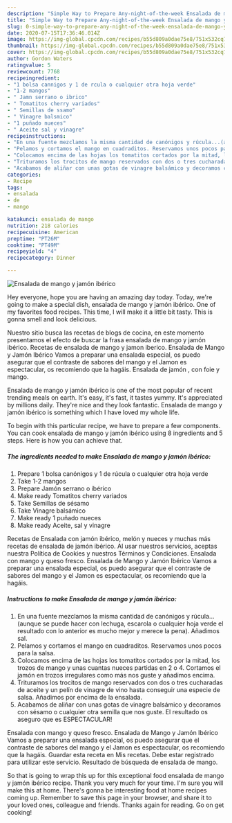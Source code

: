 ```yaml
---
description: "Simple Way to Prepare Any-night-of-the-week Ensalada de mango y jamón ibérico"
title: "Simple Way to Prepare Any-night-of-the-week Ensalada de mango y jamón ibérico"
slug: 0-simple-way-to-prepare-any-night-of-the-week-ensalada-de-mango-y-jamon-iberico
date: 2020-07-15T17:36:46.014Z
image: https://img-global.cpcdn.com/recipes/b55d809a0dae75e8/751x532cq70/ensalada-de-mango-y-jamon-iberico-foto-principal.jpg
thumbnail: https://img-global.cpcdn.com/recipes/b55d809a0dae75e8/751x532cq70/ensalada-de-mango-y-jamon-iberico-foto-principal.jpg
cover: https://img-global.cpcdn.com/recipes/b55d809a0dae75e8/751x532cq70/ensalada-de-mango-y-jamon-iberico-foto-principal.jpg
author: Gordon Waters
ratingvalue: 5
reviewcount: 7768
recipeingredient:
- "1 bolsa cannigos y 1 de rcula o cualquier otra hoja verde"
- "1-2 mangos"
- " Jamn serrano o ibrico"
- " Tomatitos cherry variados"
- " Semillas de ssamo"
- " Vinagre balsmico"
- "1 puñado nueces"
- " Aceite sal y vinagre"
recipeinstructions:
- "En una fuente mezclamos la misma cantidad de canónigos y rúcula...(aunque se puede hacer con lechuga, escarola o cualquier hoja verde el resultado con lo anterior es mucho mejor y merece la pena). Añadimos sal."
- "Pelamos y cortamos el mango en cuadraditos. Reservamos unos pocos para la salsa."
- "Colocamos encima de las hojas los tomatitos cortados por la mitad, los trozos de mango y unas cuantas nueces partidas en 2 o 4. Cortamos el jamón en trozos irregulares como más nos guste y añadimos encima."
- "Trituramos los trocitos de mango reservados con dos o tres cucharadas de aceite y un pelín de vinagre de vino hasta conseguir una especie de salsa. Añadimos por encima de la ensalada."
- "Acabamos de aliñar con unas gotas de vinagre balsámico y decoramos con sésamo o cualquier otra semilla que nos guste. El resultado os aseguro que es ESPECTACULAR!"
categories:
- Recipe
tags:
- ensalada
- de
- mango

katakunci: ensalada de mango 
nutrition: 218 calories
recipecuisine: American
preptime: "PT26M"
cooktime: "PT49M"
recipeyield: "4"
recipecategory: Dinner

---
```



![Ensalada de mango y jamón ibérico](https://img-global.cpcdn.com/recipes/b55d809a0dae75e8/751x532cq70/ensalada-de-mango-y-jamon-iberico-foto-principal.jpg)

Hey everyone, hope you are having an amazing day today. Today, we're going to make a special dish, ensalada de mango y jamón ibérico. One of my favorites food recipes. This time, I will make it a little bit tasty. This is gonna smell and look delicious.

Nuestro sitio busca las recetas de blogs de cocina, en este momento presentamos el efecto de buscar la frasa ensalada de mango y jamón ibérico. Recetas de ensalada de mango y jamon iberico. Ensalada de Mango y Jamón Ibérico Vamos a preparar una ensalada especial, os puedo asegurar que el contraste de sabores del mango y el Jamon es espectacular, os recomiendo que la hagáis. Ensalada de jamón , con foie y mango.

Ensalada de mango y jamón ibérico is one of the most popular of recent trending meals on earth. It's easy, it's fast, it tastes yummy. It's appreciated by millions daily. They're nice and they look fantastic. Ensalada de mango y jamón ibérico is something which I have loved my whole life.


To begin with this particular recipe, we have to prepare a few components. You can cook ensalada de mango y jamón ibérico using 8 ingredients and 5 steps. Here is how you can achieve that.

<!--inarticleads1-->

##### The ingredients needed to make Ensalada de mango y jamón ibérico:

1. Prepare 1 bolsa canónigos y 1 de rúcula o cualquier otra hoja verde
1. Take 1-2 mangos
1. Prepare  Jamón serrano o ibérico
1. Make ready  Tomatitos cherry variados
1. Take  Semillas de sésamo
1. Take  Vinagre balsámico
1. Make ready 1 puñado nueces
1. Make ready  Aceite, sal y vinagre


Recetas de Ensalada con jamón ibérico, melón y nueces y muchas más recetas de ensalada de jamón ibérico. Al usar nuestros servicios, aceptas nuestra Política de Cookies y nuestros Términos y Condiciones. Ensalada con mango y queso fresco. Ensalada de Mango y Jamón Ibérico Vamos a preparar una ensalada especial, os puedo asegurar que el contraste de sabores del mango y el Jamon es espectacular, os recomiendo que la hagáis. 

<!--inarticleads2-->

##### Instructions to make Ensalada de mango y jamón ibérico:

1. En una fuente mezclamos la misma cantidad de canónigos y rúcula...(aunque se puede hacer con lechuga, escarola o cualquier hoja verde el resultado con lo anterior es mucho mejor y merece la pena). Añadimos sal.
1. Pelamos y cortamos el mango en cuadraditos. Reservamos unos pocos para la salsa.
1. Colocamos encima de las hojas los tomatitos cortados por la mitad, los trozos de mango y unas cuantas nueces partidas en 2 o 4. Cortamos el jamón en trozos irregulares como más nos guste y añadimos encima.
1. Trituramos los trocitos de mango reservados con dos o tres cucharadas de aceite y un pelín de vinagre de vino hasta conseguir una especie de salsa. Añadimos por encima de la ensalada.
1. Acabamos de aliñar con unas gotas de vinagre balsámico y decoramos con sésamo o cualquier otra semilla que nos guste. El resultado os aseguro que es ESPECTACULAR!


Ensalada con mango y queso fresco. Ensalada de Mango y Jamón Ibérico Vamos a preparar una ensalada especial, os puedo asegurar que el contraste de sabores del mango y el Jamon es espectacular, os recomiendo que la hagáis. Guardar esta receta en Mis recetas. Debe estar registrado para utilizar este servicio. Resultado de búsqueda de ensalada de mango. 

So that is going to wrap this up for this exceptional food ensalada de mango y jamón ibérico recipe. Thank you very much for your time. I'm sure you will make this at home. There's gonna be interesting food at home recipes coming up. Remember to save this page in your browser, and share it to your loved ones, colleague and friends. Thanks again for reading. Go on get cooking!
